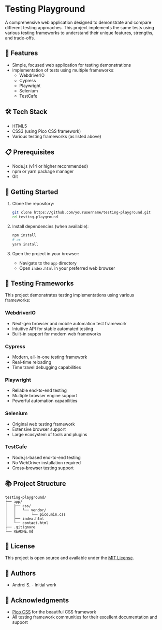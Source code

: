 # Testing Playground

A comprehensive web application designed to demonstrate and compare different testing approaches. This project implements the same tests using various testing frameworks to understand their unique features, strengths, and trade-offs.

## 🚀 Features

- Simple, focused web application for testing demonstrations
- Implementation of tests using multiple frameworks:
  - WebdriverIO
  - Cypress
  - Playwright
  - Selenium
  - TestCafe

## 🛠️ Tech Stack

- HTML5
- CSS3 (using Pico CSS framework)
- Various testing frameworks (as listed above)

## 📋 Prerequisites

- Node.js (v14 or higher recommended)
- npm or yarn package manager
- Git

## 🚀 Getting Started

1. Clone the repository:
   ```bash
   git clone https://github.com/yourusername/testing-playground.git
   cd testing-playground
   ```

2. Install dependencies (when available):
   ```bash
   npm install
   # or
   yarn install
   ```

3. Open the project in your browser:
   - Navigate to the `app` directory
   - Open `index.html` in your preferred web browser

## 🧪 Testing Frameworks

This project demonstrates testing implementations using various frameworks:

### WebdriverIO
- Next-gen browser and mobile automation test framework
- Intuitive API for stable automated testing
- Built-in support for modern web frameworks

### Cypress
- Modern, all-in-one testing framework
- Real-time reloading
- Time travel debugging capabilities

### Playwright
- Reliable end-to-end testing
- Multiple browser engine support
- Powerful automation capabilities

### Selenium
- Original web testing framework
- Extensive browser support
- Large ecosystem of tools and plugins

### TestCafe
- Node.js-based end-to-end testing
- No WebDriver installation required
- Cross-browser testing support

## 📚 Project Structure

```
testing-playground/
├── app/
│   ├── css/
│   │   └── vendor/
│   │       └── pico.min.css
│   ├── index.html
│   └── contact.html
├── .gitignore
└── README.md
```

## 📄 License

This project is open source and available under the [MIT License](LICENSE).

## 👥 Authors

- Andrei S. - Initial work

## 🙏 Acknowledgments

- [Pico CSS](https://picocss.com/) for the beautiful CSS framework
- All testing framework communities for their excellent documentation and support 